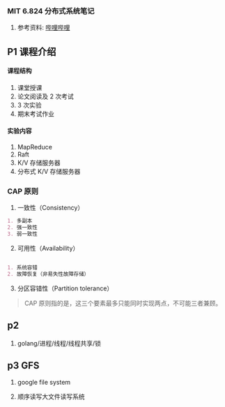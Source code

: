 ### MIT 6.824 分布式系统笔记

1. 参考资料: [哔哩哔哩](https://www.bilibili.com/video/BV1R7411t71W?t=1274)

## P1 课程介绍

#### 课程结构

1. 课堂授课
2. 论文阅读及 2 次考试
3. 3 次实验
4. 期末考试作业

#### 实验内容

1. MapReduce
2. Raft
3. K/V 存储服务器
4. 分布式 K/V 存储服务器

### CAP 原则

1. 一致性（Consistency）

```md
1. 多副本
2. 强一致性
3. 弱一致性
```

2. 可用性（Availability）

```md

1. 系统容错
2. 故障恢复（非易失性故障存储）

```

3. 分区容错性（Partition tolerance）

> CAP 原则指的是，这三个要素最多只能同时实现两点，不可能三者兼顾。

## p2

1. golang/进程/线程/线程共享/锁

## p3 GFS

1. google file system

2. 顺序读写大文件读写系统
